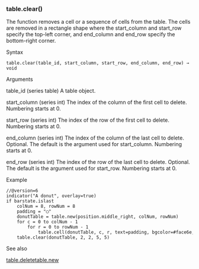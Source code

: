 ### table.clear()

The function removes a cell or a sequence of cells from the table. The cells are removed in a rectangle shape where the start\_column and start\_row specify the top-left corner, and end\_column and end\_row specify the bottom-right corner.

Syntax

```
table.clear(table_id, start_column, start_row, end_column, end_row) → void
```

Arguments

table\_id (series table) A table object.

start\_column (series int) The index of the column of the first cell to delete. Numbering starts at 0.

start\_row (series int) The index of the row of the first cell to delete. Numbering starts at 0.

end\_column (series int) The index of the column of the last cell to delete. Optional. The default is the argument used for start\_column. Numbering starts at 0.

end\_row (series int) The index of the row of the last cell to delete. Optional. The default is the argument used for start\_row. Numbering starts at 0.

Example

```
//@version=6  
indicator("A donut", overlay=true)  
if barstate.islast  
    colNum = 8, rowNum = 8  
    padding = "◯"  
    donutTable = table.new(position.middle_right, colNum, rowNum)  
    for c = 0 to colNum - 1  
        for r = 0 to rowNum - 1  
            table.cell(donutTable, c, r, text=padding, bgcolor=#face6e, text_color=color.new(color.black, 100))  
    table.clear(donutTable, 2, 2, 5, 5)
```

See also

[table.delete](#fun_table.delete)[table.new](#fun_table.new)
